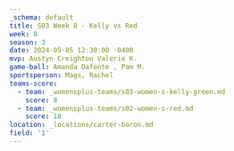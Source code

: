 ```yaml
---
_schema: default
title: S03 Week 8 - Kelly vs Red
week: 8
season: 3
date: 2024-05-05 12:30:00 -0400
mvp: Austyn Creighton Valerie K.
game-ball: Amanda Dafonte , Pam M.
sportsperson: Mags, Rachel
teams-score:
  - team: _womensplus-teams/s03-women-s-kelly-green.md
    score: 8
  - team: _womensplus-teams/s02-women-s-red.md
    score: 18
location: _locations/carter-baron.md
field: '1'
---
```

